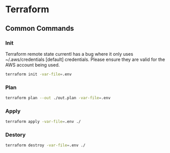 # Terraform

## Common Commands

### Init

Terraform remote state currentl has a bug where it only uses ~/.aws/credentials \[default\] credentials. Please ensure they are valid for the AWS account being used.

```bash
terraform init -var-file=.env
```

### Plan

```bash
terraform plan --out ./out.plan -var-file=.env
```

### Apply

```bash
terraform apply -var-file=.env ./
```

### Destory

```bash
terraform destroy -var-file=.env ./
```
